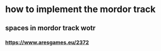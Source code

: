 # how to implement the mordor track

## spaces in mordor track wotr

### https://www.aresgames.eu/2372
